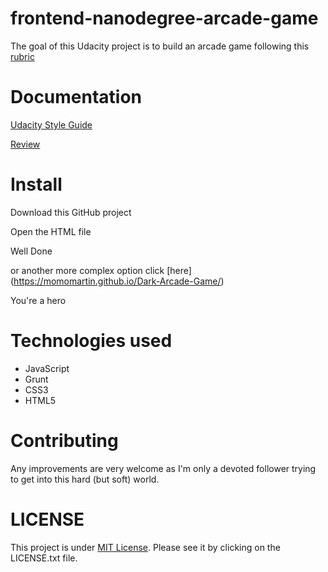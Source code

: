 # frontend-nanodegree-arcade-game
The goal of this Udacity project is to build an arcade game following this [rubric](https://docs.google.com/document/d/1v01aScPjSWCCWQLIpFqvg3-vXLH2e8_SZQKC8jNO0Dc/pub?embedded=true)

# Documentation
[Udacity Style Guide](http://udacity.github.io/frontend-nanodegree-styleguide/)

[Review](https://review.udacity.com/#!/rubrics/15/view)

# Install

Download this GitHub project

Open the HTML file

Well Done

or another more complex option click [here] (https://momomartin.github.io/Dark-Arcade-Game/)

You're a hero

# Technologies used

* JavaScript
* Grunt
* CSS3
* HTML5

# Contributing

Any improvements are very welcome as I'm only a devoted follower trying to get into this hard (but soft) world.

# LICENSE

This project is under [MIT License](https://opensource.org/licenses/MIT).
Please see it by clicking on the LICENSE.txt file.
